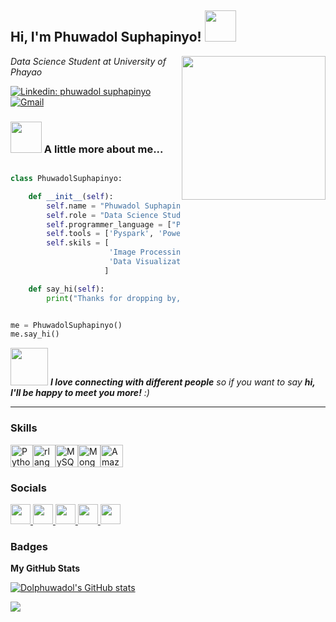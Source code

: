 <h2> Hi, I'm Phuwadol Suphapinyo! <img src="https://media.giphy.com/media/mGcNjsfWAjY5AEZNw6/giphy.gif" width="50"></h2>
<img align='right' src="[https://media.giphy.com/media/ieyl9zmCjO4b4t6qoY/giphy.gif](https://giphy.com/gifs/inspiration-idea-eureka-WOBagRT66RcgEvaTxE/fullscreen)" width="230">
<p><em>Data Science Student at University of Phayao 
  
</em></p>

[![Linkedin: phuwadol suphapinyo](https://img.shields.io/badge/-phuwadolsuphapinyo-blue?style=flat-square&logo=Linkedin&logoColor=white&link=https://www.linkedin.com/in/phuwadolsuphapinyo/)](https://www.linkedin.com/in/phuwadolsuphapinyo/](https://www.linkedin.com/in/phuwadol-suphapinyo-487ba3288/))
[![Gmail](![image](https://github.com/Dolphuwadol/Myprofile/assets/121854744/c2603546-c2ad-44b5-8df7-02854332d739)
)](mailto:phuwadol1909@gmail.com)


### <img src="https://media.giphy.com/media/VgCDAzcKvsR6OM0uWg/giphy.gif" width="50"> A little more about me...  

```python

class PhuwadolSuphapinyo:

    def __init__(self):
        self.name = "Phuwadol Suphapinyo"
        self.role = "Data Science Student"
        self.programmer_language = ["Python", "SQL", "R"]
        self.tools = ['Pyspark', 'Power BI', 'RapidMiner', 'Azure', 'AWS']
        self.skils = [
                      'Image Processing', 'Sentiment Analysis', 'Machine Learning', 'Deep Learning',
                      'Data Visualization', 'Data Cleansing', 'Database', 'ETL', 'Cloud Computing'
                     ]

    def say_hi(self):
        print("Thanks for dropping by, hope you find some of my work interesting.")


me = PhuwadolSuphapinyo()
me.say_hi()

```

<img src="![image](https://github.com/Dolphuwadol/Myprofile/assets/121854744/d682ff80-f59f-4968-b565-59f03a51daf1)
" width="60"> <em><b>I love connecting with different people</b> so if you want to say <b>hi, I'll be happy to meet you more!</b> :)</em>

---

### Skills


<p align="left">
<a href="https://www.python.org/" target="_blank" rel="noreferrer"><img src="https://raw.githubusercontent.com/danielcranney/readme-generator/main/public/icons/skills/python-colored.svg" width="36" height="36" alt="Python" /></a><a href="https://www.r-project.org/" target="_blank" rel="noreferrer"><img src="https://raw.githubusercontent.com/danielcranney/readme-generator/main/public/icons/skills/rlang-colored.svg" width="36" height="36" alt="rlang" /></a><a href="https://www.mysql.com/" target="_blank" rel="noreferrer"><img src="https://raw.githubusercontent.com/danielcranney/readme-generator/main/public/icons/skills/mysql-colored.svg" width="36" height="36" alt="MySQL" /></a><a href="https://www.mongodb.com/" target="_blank" rel="noreferrer"><img src="https://raw.githubusercontent.com/danielcranney/readme-generator/main/public/icons/skills/mongodb-colored.svg" width="36" height="36" alt="MongoDB" /></a><a href="https://aws.amazon.com" target="_blank" rel="noreferrer"><img src="https://raw.githubusercontent.com/danielcranney/readme-generator/main/public/icons/skills/aws-colored-dark.svg" width="36" height="36" alt="Amazon Web Services" /></a>
</p>


### Socials

<p align="left"> <a href="https://discord.com/users/d.p9672" target="_blank" rel="noreferrer"> <picture> <source media="(prefers-color-scheme: dark)" srcset="undefined" /> <source media="(prefers-color-scheme: light)" srcset="https://raw.githubusercontent.com/danielcranney/readme-generator/main/public/icons/socials/discord.svg" /> <img src="https://raw.githubusercontent.com/danielcranney/readme-generator/main/public/icons/socials/discord.svg" width="32" height="32" /> </picture> </a> <a href="https://www.facebook.com/dol.phuwadol3/" target="_blank" rel="noreferrer"> <picture> <source media="(prefers-color-scheme: dark)" srcset="https://raw.githubusercontent.com/danielcranney/readme-generator/main/public/icons/socials/facebook-dark.svg" /> <source media="(prefers-color-scheme: light)" srcset="https://raw.githubusercontent.com/danielcranney/readme-generator/main/public/icons/socials/facebook.svg" /> <img src="https://raw.githubusercontent.com/danielcranney/readme-generator/main/public/icons/socials/facebook.svg" width="32" height="32" /> </picture> </a> <a href="https://www.github.com/Dolphuwadol" target="_blank" rel="noreferrer"> <picture> <source media="(prefers-color-scheme: dark)" srcset="https://raw.githubusercontent.com/danielcranney/readme-generator/main/public/icons/socials/github-dark.svg" /> <source media="(prefers-color-scheme: light)" srcset="https://raw.githubusercontent.com/danielcranney/readme-generator/main/public/icons/socials/github.svg" /> <img src="https://raw.githubusercontent.com/danielcranney/readme-generator/main/public/icons/socials/github.svg" width="32" height="32" /> </picture> </a> <a href="http://www.instagram.com/dol.phuwadol/" target="_blank" rel="noreferrer"> <picture> <source media="(prefers-color-scheme: dark)" srcset="undefined" /> <source media="(prefers-color-scheme: light)" srcset="https://raw.githubusercontent.com/danielcranney/readme-generator/main/public/icons/socials/instagram.svg" /> <img src="https://raw.githubusercontent.com/danielcranney/readme-generator/main/public/icons/socials/instagram.svg" width="32" height="32" /> </picture> </a> <a href="https://www.linkedin.com/in/phuwadol-suphapinyo-487ba3288/" target="_blank" rel="noreferrer"> <picture> <source media="(prefers-color-scheme: dark)" srcset="https://raw.githubusercontent.com/danielcranney/readme-generator/main/public/icons/socials/linkedin-dark.svg" /> <source media="(prefers-color-scheme: light)" srcset="https://raw.githubusercontent.com/danielcranney/readme-generator/main/public/icons/socials/linkedin.svg" /> <img src="https://raw.githubusercontent.com/danielcranney/readme-generator/main/public/icons/socials/linkedin.svg" width="32" height="32" /> </picture> </a></p>

### Badges

<b>My GitHub Stats</b>

<a href="http://www.github.com/Dolphuwadol"><img src="https://github-readme-stats.vercel.app/api?username=Dolphuwadol&show_icons=true&hide=&count_private=true&title_color=0891b2&text_color=ffffff&icon_color=0891b2&bg_color=1c1917&hide_border=true&show_icons=true" alt="Dolphuwadol's GitHub stats" /></a>

<a href="http://www.github.com/Dolphuwadol"><img src="https://github-readme-streak-stats.herokuapp.com/?user=Dolphuwadol&stroke=ffffff&background=1c1917&ring=0891b2&fire=0891b2&currStreakNum=ffffff&currStreakLabel=0891b2&sideNums=ffffff&sideLabels=ffffff&dates=ffffff&hide_border=true" /></a>
